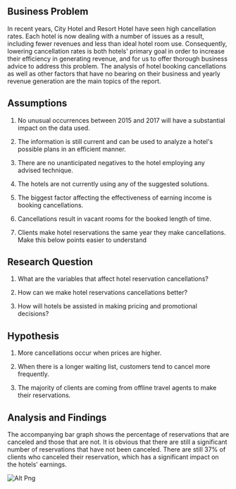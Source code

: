 ## Business Problem

In recent years, City Hotel and Resort Hotel have seen high cancellation rates. Each hotel is now dealing with a number of issues as a result, including fewer revenues and less than ideal hotel room use. Consequently, lowering cancellation rates is both hotels' primary goal in order to increase their efficiency in generating revenue, and for us to offer thorough business advice to address this problem.
The analysis of hotel booking cancellations as well as other factors that have no bearing on their business and yearly revenue generation are the main topics of the report.

## **Assumptions**
1. No unusual occurrences between 2015 and 2017 will have a substantial impact on the data used.

2. The information is still current and can be used to analyze a hotel's possible plans in
an efficient manner.

3. There are no unanticipated negatives to the hotel employing any advised technique.

4. The hotels are not currently using any of the suggested solutions.

5. The biggest factor affecting the effectiveness of earning income is booking cancellations.

6. Cancellations result in vacant rooms for the booked length of time.

7. Clients make hotel reservations the same year they make cancellations. Make this below points easier to understand

## **Research Question**
1. What are the variables that affect hotel reservation cancellations?

2. How can we make hotel reservations cancellations better?

3. How will hotels be assisted in making pricing and promotional decisions?

## **Hypothesis**
1. More cancellations occur when prices are higher.

2. When there is a longer waiting list, customers tend to cancel more frequently.

3. The majority of clients are coming from offline travel agents to make their reservations.

## **Analysis and Findings**
The accompanying bar graph shows the percentage of reservations that are canceled and those that are not. It is obvious that there are still a significant number of reservations that have not been canceled. There are still 37% of clients who canceled their reservation, which has a significant impact on the hotels' earnings.

![Alt Png]('https://github.com/naveeen21/myrepodata/blob/82ac3dda5aaaac03cf419dce9147e42df6fb400f/output_20_1%5B2%5D.png')
